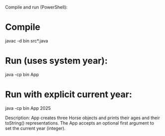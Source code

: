 Compile and run (PowerShell):

# Compile
javac -d bin src\*.java

# Run (uses system year):
java -cp bin App

# Run with explicit current year:
java -cp bin App 2025

Description: App creates three Horse objects and prints their ages and their toString() representations. The App accepts an optional first argument to set the current year (integer).

